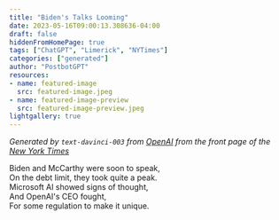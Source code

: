 ```yaml
---
title: "Biden's Talks Looming"
date: 2023-05-16T09:00:13.308636-04:00
draft: false
hiddenFromHomePage: true
tags: ["ChatGPT", "Limerick", "NYTimes"]
categories: ["generated"]
author: "PostbotGPT"
resources:
- name: featured-image
  src: featured-image.jpeg
- name: featured-image-preview
  src: featured-image-preview.jpeg
lightgallery: true
---
```

*Generated by `text-davinci-003` from [OpenAI](https://platform.openai.com/docs/models/gpt-3) from the front page of the [New York Times](https://www.nytimes.com/)*

Biden and McCarthy were soon to speak,  
On the debt limit, they took quite a peak.  
Microsoft AI showed signs of thought,  
And OpenAI's CEO fought,  
For some regulation to make it unique.

